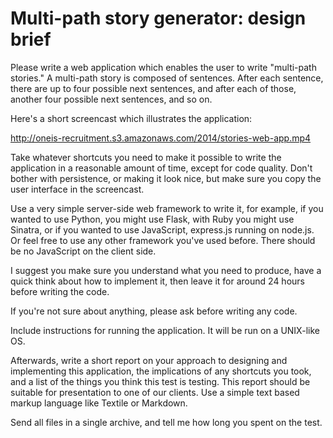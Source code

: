 # Multi-path story generator: design brief

Please write a web application which enables the user to write "multi-path stories." A multi-path story is composed of sentences. After each sentence, there are up to four possible next sentences, and after each of those, another four possible next sentences, and so on.

Here's a short screencast which illustrates the application:

http://oneis-recruitment.s3.amazonaws.com/2014/stories-web-app.mp4

Take whatever shortcuts you need to make it possible to write the application in a reasonable amount of time, except for code quality. Don't bother with persistence, or making it look nice, but make sure you copy the user interface in the screencast.

Use a very simple server-side web framework to write it, for example, if you wanted to use Python, you might use Flask, with Ruby you might use Sinatra, or if you wanted to use JavaScript, express.js running on node.js. Or feel free to use any other framework you've used before. There should be no JavaScript on the client side.

I suggest you make sure you understand what you need to produce, have a quick think about how to implement it, then leave it for around 24 hours before writing the code.

If you're not sure about anything, please ask before writing any code.

Include instructions for running the application. It will be run on a UNIX-like OS.

Afterwards, write a short report on your approach to designing and implementing this application, the implications of any shortcuts you took, and a list of the things you think this test is testing. This report should be suitable for presentation to one of our clients. Use a simple text based markup language like Textile or Markdown.

Send all files in a single archive, and tell me how long you spent on the test.
